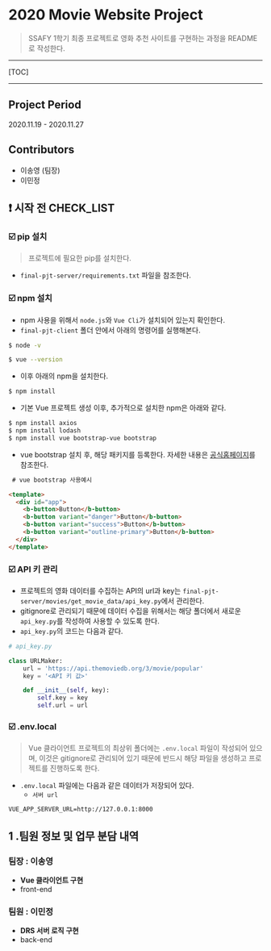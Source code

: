 # 2020 Movie Website Project

> SSAFY 1학기 최종 프로젝트로 영화 추천 사이트를 구현하는 과정을 README로 작성한다.

---

[TOC]

---

## Project Period
2020.11.19 - 2020.11.27

## Contributors
- 이송영 (팀장)
- 이민정

## :exclamation: 시작 전 CHECK_LIST

### :ballot_box_with_check: pip 설치

> 프로젝트에 필요한 pip를 설치한다. 

- `final-pjt-server/requirements.txt` 파일을 참조한다.

### :ballot_box_with_check: npm 설치

- npm 사용을 위해서 `node.js`와 `Vue Cli`가 설치되어 있는지 확인한다.
- `final-pjt-client` 폴더 안에서 아래의 명령어를 실행해본다.

```bash
$ node -v
```

```bash
$ vue --version
```

- 이후 아래의 npm을 설치한다.

```bash
$ npm install
```

- 기본 Vue 프로젝트 생성 이후, 추가적으로 설치한 npm은 아래와 같다.

```bash
$ npm install axios
$ npm install lodash
$ npm install vue bootstrap-vue bootstrap
```

- vue bootstrap 설치 후, 해당 패키지를 등록한다. 자세한 내용은 [공식홈페이지](https://bootstrap-vue.org/docs)를 참조한다.

```markdown
 # vue bootstrap 사용예시

<template>
  <div id="app">
    <b-button>Button</b-button>
    <b-button variant="danger">Button</b-button>
    <b-button variant="success">Button</b-button>
    <b-button variant="outline-primary">Button</b-button>
  </div>
</template>
```

### :ballot_box_with_check: API 키 관리

- 프로젝트의 영화 데이터를 수집하는 API의 url과 key는 `final-pjt-server/movies/get_movie_data/api_key.py`에서 관리한다.
- gitignore로 관리되기 때문에 데이터 수집을 위해서는 해당 폴더에서 새로운 `api_key.py`를 작성하여 사용할 수 있도록 한다.
- `api_key.py`의 코드는 다음과 같다.

```python
# api_key.py

class URLMaker:
    url = 'https://api.themoviedb.org/3/movie/popular'
    key = '<API 키 값>'

    def __init__(self, key):
        self.key = key
        self.url = url
```

### :ballot_box_with_check: .env.local

> Vue 클라이언트 프로젝트의 최상위 폴더에는 `.env.local` 파일이 작성되어 있으며, 이것은 gitignore로 관리되어 있기 때문에 반드시 해당 파일을 생성하고 프로젝트를 진행하도록 한다.

- `.env.local` 파일에는 다음과 같은 데이터가 저장되어 있다.
  - `서버 url`

```
VUE_APP_SERVER_URL=http://127.0.0.1:8000
```



## 1 .팀원 정보 및 업무 분담 내역

### 팀장 : 이송영

- **Vue 클라이언트 구현**
- front-end

### 팀원 : 이민정

- **DRS 서버 로직 구현**
- back-end

